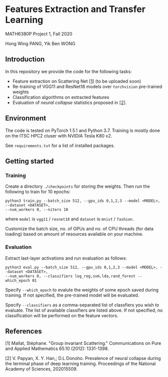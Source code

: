 # Features Extraction and Transfer Learning

MATH6380P Project 1, Fall 2020

Hong Wing PANG, Yik Ben WONG

## Introduction

In this repository we provide the code for the following tasks:

- Feature extraction on Scattering Net [[1]](#1) (to be uploaded soon)
- Re-training of VGG11 and ResNet18 models over `torchvision` pre-trained weights
- Classification algorithms on extracted features
- Evaluation of *neural collapse* statistics proposed in [[2]](#2).

## Environment

The code is tested on PyTorch 1.5.1 and Python 3.7. Training is mostly done on the 
ITSC HPC2 cluser with NVIDIA Tesla K80 x2.

See `requirements.txt` for a list of installed packages.

## Getting started

### Training

Create a directory `./checkpoints` for storing the weights. Then run the following
to train for 10 epochs:

```
python3 train.py --batch_size 512, --gpu_ids 0,1,2,3 --model <MODEL>, --dataset <DATASET>,
--num_workers 0, --niters 10
```
where `model` is `vgg11` / `resnet18` and `dataset` is `mnist` / `fashion`.

Customize the batch size, no. of GPUs and no. of CPU threads (for data loading)
based on amount of resources available on your machine.

### Evaluation

Extract last-layer activations and run evaluation as follows:

```
python3 eval.py --batch_size 512, --gpu_ids 0,1,2,3 --model <MODEL>, --dataset <DATASET>,
--num_workers 0, --classifiers log_reg,svm,lda,rand_forest --which_epoch 01
```

Specify `--which_epoch` to evalute the weights of some epoch saved during training.
If not specified, the pre-trained model will be evaluated.

Specify `--classifiers` as a comma-separated list of classfiers you wish to
evaluate. The list of available classifiers are listed above. If not specified, no
classification will be performed on the feature vectors.

## References

<a id="1">[1]</a>
Mallat, Stéphane. "Group invariant Scattering." Communications on Pure and Applied Mathematics 65.10
(2012): 1331-1398.

<a id="2">[2]</a> V. Papyan, X. Y. Han,; D.L Donoho. Prevalence of neural collapse during the terminal
phase of deep learning training. Proceedings of the National Academy of Sciences, 202015509.